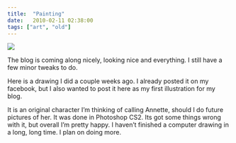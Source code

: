 ```yaml
---
title:  "Painting"
date:   2010-02-11 02:38:00
tags: ["art", "old"]
---
```


<img src="/uploads/2010/02/painting.jpg">


The blog is coming along nicely, looking nice and everything. I still have a few minor tweaks to do.

Here is a drawing I did a couple weeks ago. I already posted it on my facebook, but I also wanted to post it here as my first illustration for my blog.

It is an original character I’m thinking of calling Annette, should I do future pictures of her. It was done in Photoshop CS2. Its got some things wrong with it, but overall I’m pretty happy. I haven’t finished a computer drawing in a long, long time. I plan on doing more.
